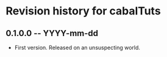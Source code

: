 # Revision history for cabalTuts

## 0.1.0.0 -- YYYY-mm-dd

* First version. Released on an unsuspecting world.
